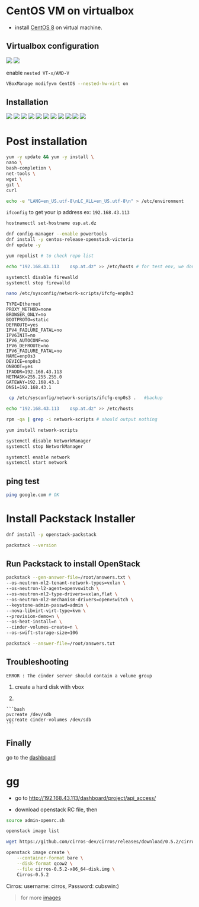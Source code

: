# CentOS VM on virtualbox
- install [CentOS 8](http://mirror.marwan.ma/centos/8.5.2111/isos/x86_64/) on virtual machine.

## Virtualbox configuration


![](centOS_installation/00_net.png)
![](centOS_installation/00_mb.png)

enable `nested VT-x/AMD-V`
```bash
VBoxManage modifyvm CentOS --nested-hw-virt on
```
## Installation

![](centOS_installation/00_sys.png)
![](centOS_installation/01.png) 
![](centOS_installation/02.png)
![](centOS_installation/03.png)
![](centOS_installation/04_net.png)
![](centOS_installation/04_software.png)
![](centOS_installation/04_disk.png)
![](centOS_installation/04_root.png)
![](centOS_installation/05.png)
![](centOS_installation/06.png)
![](centOS_installation/07.png)







# Post installation 
```bash
yum -y update && yum -y install \
nano \
bash-completion \
net-tools \
wget \
git \
curl
```
```bash
echo -e "LANG=en_US.utf-8\nLC_ALL=en_US.utf-8\n" > /etc/environment
```

`ifconfig` to get your ip address ex: `192.168.43.113`

```bash
hostnamectl set-hostname osp.at.dz
```

```bash
dnf config-manager --enable powertools
dnf install -y centos-release-openstack-victoria
dnf update -y
```

```bash
yum repolist # to check repo list
```

```bash
echo "192.168.43.113	osp.at.dz" >> /etc/hosts # for test env, we don't need this in production env
```

```bash
systemctl disable firewalld
systemctl stop firewalld
```

```bash
nano /etc/sysconfig/network-scripts/ifcfg-enp0s3
```

```clike
TYPE=Ethernet
PROXY_METHOD=none
BROWSER_ONLY=no
BOOTPROTO=static
DEFROUTE=yes
IPV4_FAILURE_FATAL=no
IPV6INIT=no 
IPV6_AUTOCONF=no 
IPV6_DEFROUTE=no 
IPV6_FAILURE_FATAL=no
NAME=enp0s3
DEVICE=enp0s3
ONBOOT=yes
IPADDR=192.168.43.113
NETMASK=255.255.255.0
GATEWAY=192.168.43.1
DNS1=192.168.43.1
```

```bash
 cp /etc/sysconfig/network-scripts/ifcfg-enp0s3 .   #backup
```

```bash
echo "192.168.43.113	osp.at.dz" >> /etc/hosts
```

```bash
rpm -qa | grep -i network-scripts # should output nothing
```

```bash
yum install network-scripts
```

```bash
systemctl disable NetworkManager
systemctl stop NetworkManager

systemctl enable network
systemctl start network
```

## ping test

```bash
ping google.com # OK
```

# Install  Packstack Installer

```bash
dnf install -y openstack-packstack
```

```bash
packstack --version
```

## Run Packstack to install OpenStack

```bash
packstack --gen-answer-file=/root/answers.txt \
--os-neutron-ml2-tenant-network-types=vxlan \
--os-neutron-l2-agent=openvswitch \
--os-neutron-ml2-type-drivers=vxlan,flat \
--os-neutron-ml2-mechanism-drivers=openvswitch \
--keystone-admin-passwd=admin \
--nova-libvirt-virt-type=kvm \
--provision-demo=n \
--os-heat-install=n \
--cinder-volumes-create=n \
--os-swift-storage-size=10G
```

```bash
packstack --answer-file=/root/answers.txt
```

## Troubleshooting

`ERROR : The cinder server should contain a volume group`

1. create a hard disk with vbox

1. 

	```bash
	pvcreate /dev/sdb
	vgcreate cinder-volumes /dev/sdb
	```



## Finally

go to the [dashboard](http://192.168.43.113/dashboard)



# gg
- go to http://192.168.43.113/dashboard/project/api_access/

- download openstack RC file, then

```bash
source admin-openrc.sh
```

```bash
openstack image list

```


```bash
wget https://github.com/cirros-dev/cirros/releases/download/0.5.2/cirros-0.5.2-x86_64-disk.img
```

```bash
openstack image create \
    --container-format bare \
    --disk-format qcow2 \
    --file cirros-0.5.2-x86_64-disk.img \
    Cirros-0.5.2
```
Cirros: username: cirros, Password: cubswin:)

> for more [images](https://computingforgeeks.com/adding-images-openstack-glance/)

